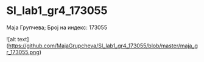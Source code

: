 # SI_lab1_gr4_173055

Maja Групчева; Број на индекс: 173055

![alt text] (https://github.com/MajaGrupcheva/SI_lab1_gr4_173055/blob/master/maja_gr_173055.png)
